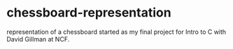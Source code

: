 # chessboard-representation
representation of a chessboard started as my final project for Intro to C with David Gillman at NCF.
